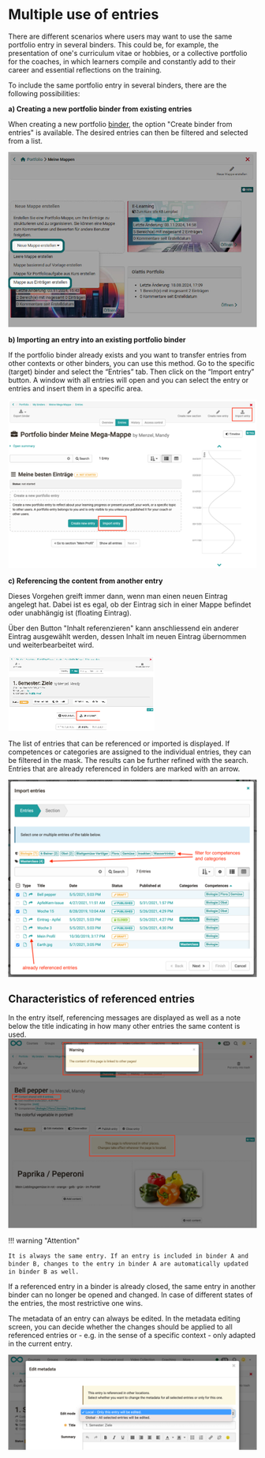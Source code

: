 # Multiple use of entries

There are different scenarios where users may want to use the same portfolio entry in several binders. This could be, for example, the presentation of one's curriculum vitae or hobbies, or a collective portfolio for the coaches, in which learners compile and constantly add to their career and essential reflections on the training.

To include the same portfolio entry in several binders, there are the following possibilities:

 **a) Creating a new portfolio binder from existing entries**

When creating a new portfolio [binder](../area_modules/My_portfolio_binders.md), the option "Create binder from entries" is available. The desired entries can then be filtered and selected from a list.

![Mappe aus Einträgen erstellen](assets/Mappe_aus_Eintraegen.jpg) 
   
  
 **b) Importing an entry into an existing portfolio binder**

If the portfolio binder already exists and you want to transfer entries from other contexts or other binders, you can use this method. Go to the specific (target) binder and select the “Entries” tab. Then click on the “Import entry” button. A window with all entries will open and you can select the entry or entries and insert them in a specific area. 


![binder_from_portfolio.png](assets/Import%20Mappe%20EN.png)  
  
 **c) Referencing the content from another entry**

Dieses Vorgehen greift immer dann, wenn man einen neuen Eintrag angelegt hat. Dabei ist es egal, ob der Eintrag sich in einer Mappe befindet oder unabhängig ist (floating Eintrag).

Über den Button "Inhalt referenzieren" kann anschliessend ein anderer Eintrag ausgewählt werden, dessen Inhalt im neuen Eintrag übernommen und weiterbearbeitet wird.

![reference_content.png](assets/Eintrag%20Inhalt%20referenzieren%20EN.png)  
  
The list of entries that can be referenced or imported is displayed. If competences or categories are assigned to the individual entries, they can be filtered in the mask. The results can be further refined with the search. Entries that are already referenced in folders are marked with an arrow.

![import_dialog.png](assets/Import%20Dialog%20EN.png)

## Characteristics of referenced entries

In the entry itself, referencing messages are displayed as well as a note below the title indicating in how many other entries the same content is used.
![referencing.png](assets/Referenzierung_EN.png)

!!! warning "Attention"

    It is always the same entry. If an entry is included in binder A and binder B, changes to the entry in binder A are automatically updated in binder B as well.

  
If a referenced entry in a binder is already closed, the same entry in another binder can no longer be opened and changed. In case of different states of the entries, the most restrictive one wins.

The metadata of an entry can always be edited. In the metadata editing screen, you can decide whether the changes should be applied to all referenced entries or - e.g. in the sense of a specific context - only adapted in the current entry.

![change_metadate.png](assets/Metadaten%20aendern%20Referenz%20EN.png)

